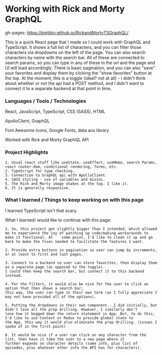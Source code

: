 # Working with Rick and Morty GraphQL


gh-pages: https://kmlibin.github.io/RickandMortyTSGraphQL/

This is a quick React page that I made so I could work with GraphQL and TypeScript. It shows a full list of characters, and you can filter those characters via dropdowns on the left of the page. You can also search characters by name with the search bar. All of these are connected to search params, so you can type in any of these in the url and the page and UI will load accordingly. There is basic pagination, and you can also "save" your favorites and display them by clicking the "show favorites" button at the top. At the moment, this is a toggle (ideal? not at all) - I didn't think about whether or not the api had a POST method, and I didn't want to connect it to a separate backend at that point in time.  

### Languages / Tools / Technologies

React, JavaScript, TypeScript, CSS (SASS), HTML

ApolloClient, GraphQL

Font Awesome Icons, Google Fonts, data aos library

Worked with Rick and Morty GraphQL API

### Project Highlights

    1. Usual react stuff like useState, useEffect, useMemo, search Params, react router-dom, conditional rendering, forms, etc.
    2. TypeScript for type checking.
    3. Connection to GraphQL api with ApolloClient.
    4. SASS styling - use of variables and mixins.
    5. The Rick and Morty image shakes at the top. I like it.
    6. It is generally responsive.
    

### What I learned / Things to keep working on with this page

I learned TypeScript isn't that scary.

What I learned/ would like to continue with this page:

    1. So, this project got slightly bigger than I intended, which allowed me to experience the joy of patching up code/making workarounds to make it functional. At    some point, I'd like to clean it up and go back to make the fixes needed to facilitate the features I want.
    
    2. Provide extra buttons in pagination so user can jump by increments, or at least to first and last pages.
    
    3. Connect to a backend so user can store favorites, then display them as a separate page (as opposed to the toggle). 
    I could then keep the search bar, but connect it to this backend instead.
    
    4. For the filters, it would also be nice for the user to click an option that then shows a search bar; 
    this way, the user can type in their own term (as I fully appreciate I may not have provided all of the options).
    
    5. Putting the dropdowns in their own component...I did initially, but didn't love all the prop drilling. However, I similarly don't 
    love how it bogged down the return statement in App. But, to do this, I'd like to use Context or Redux to provide global state to
    the App, this way it would also eliminate the prop drilling. (issues I spoke of in the first point)
    
    6. It would be nice if a user can click on any character from the list, then have it take the user to a new page where it 
    further expands on character details (same info, plus list of episodes, plus whatever other info the API has for characters).



